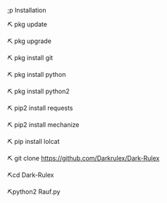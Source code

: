 ;p Installation

⛏️ pkg update

⛏️ pkg upgrade

⛏️ pkg install git

⛏️ pkg install python

⛏️ pkg install python2

⛏️ pip2 install requests

⛏️ pip2 install mechanize

⛏️ pip install lolcat

⛏️ git clone https://github.com/Darkrulex/Dark-Rulex

⛏️cd Dark-Rulex

⛏️python2 Rauf.py
